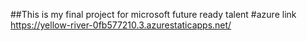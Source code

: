 ##This is my final project for microsoft future ready talent 
#azure link https://yellow-river-0fb577210.3.azurestaticapps.net/
